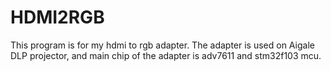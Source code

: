 # HDMI2RGB
This program is for my hdmi to rgb adapter. The adapter is used on Aigale DLP projector, and main chip of the adapter is adv7611 and stm32f103 mcu.
